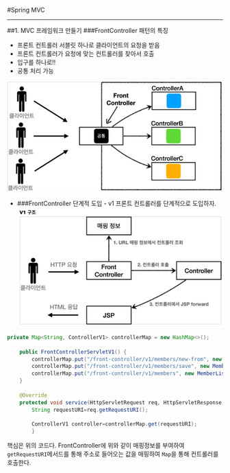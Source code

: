 #Spring MVC 

------------
##1. MVC 프레임워크 만들기
###FrontController 패턴의 특징
+ 프론트 컨트롤러 서블릿 하나로 클라이언트의 요청을 받음
+ 프론트 컨트롤러가 요청에 맞는 컨트롤러를 찾아서 호출
+ 입구를 하나로!!
+ 공통 처리 가능

![img.png](img.png)

+ ###FrontController 단계적 도입 - v1
프론트 컨트롤러를 단계적으로 도입하자.
![img_1.png](img_1.png)

```java
private Map<String, ControllerV1> controllerMap = new HashMap<>();

    public FrontControllerServletV1() {
        controllerMap.put("/front-controller/v1/members/new-from", new MemberFormtControllerV1());
        controllerMap.put("/front-controller/v1/members/save", new MemberSaveControllerV1());
        controllerMap.put("/front-controller/v1/members", new MemberListControllerV1());
    }

    @Override
    protected void service(HttpServletRequest req, HttpServletResponse resp) throws ServletException, IOException{
        String requestURI=req.getRequestURI();

        ControllerV1 controller=controllerMap.get(requestURI);
        }
```
핵심은 위의 코드다. FrontController에 위와 같이 매핑정보를 부여하여 ```getRequestURI```메서드를 통해 주소로 들어오는 값을 매핑하여 ```Map```을 통해 컨트롤러를 호출한다. 
